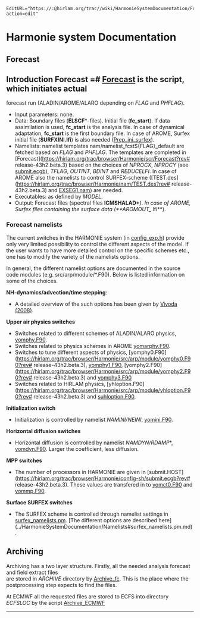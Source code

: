```@meta
EditURL="https://:@hirlam.org/trac//wiki/HarmonieSystemDocumentation/Forecast?action=edit"
```
# Harmonie system Documentation
## Forecast
## Introduction Forecast =# [Forecast](https://hirlam.org/trac/browser/Harmonie/scr/Forecast?revrelease-43h2.beta.3) is the script, which initiates actual 
forecast run (ALADIN/AROME/ALARO depending on *FLAG* and *PHFLAG*).

 * Input parameters: none.
 * Data: Boundary files (**ELSCF***-files). Initial file (**fc_start**). If data assimilation is used, **fc_start** is the analysis file. In case of dynamical adaptation, **fc_start** is the first boundary file. In case of AROME, Surfex initial file (**SURFXINI.lfi**) is also needed ([Prep_ini_surfex](https://hirlam.org/trac/browser/Harmonie/scr/Prep_ini_surfex?rev=release-43h2.beta.3)). 
 * Namelists: namelist templates nam/namelist_fcst${FLAG}_default are fetched based on *FLAG* and *PHFLAG*. The templates are completed in [Forecast](https://hirlam.org/trac/browser/Harmonie/scr/Forecast?rev# release-43h2.beta.3) based on the choices of *NPROCX*, *NPROCY* (see [submit.ecgb](https://hirlam.org/trac/browser/Harmonie/config-sh/submit.ecgb?revrelease-43h2.beta.3)), *TFLAG*, *OUTINT*, *BDINT* and *REDUCELFI*. In case of AROME also the namelists to control SURFEX-scheme  ([TEST.des](https://hirlam.org/trac/browser/Harmonie/nam/TEST.des?rev# release-43h2.beta.3) and [EXSEG1.nam](https://hirlam.org/trac/browser/Harmonie/nam/EXSEG1.nam?revrelease-43h2.beta.3)) are needed.
 * Executables: as defined by *MODEL*.
 * Output: Forecast files (spectral files **ICMSHALAD+***). In case of AROME, Surfex files containing the surface data (**AROMOUT_*.lfi**). 

### Forecast namelists

The current switches in the HARMONIE system (in [config_exp.h](https://hirlam.org/trac/browser/Harmonie/ecf/config_exp.h?rev=release-43h2.beta.3)) provide only very limited possibility to control the different aspects of the model. If the user wants to have more detailed control on the specific schemes etc., one has to modify the variety of the namelists options.

In general, the different namelist options are documented in the source code modules (e.g. src/arp/module/*.F90). Below is listed information on some of the choices.   

__NH-dynamics/advection/time stepping__:

 * A detailed overview of the such options has been given by [Vivoda (2008)](http://www.cnrm.meteo.fr/gmapdoc/spip.php?article189). 
 
__Upper air physics switches__

 * Switches related to different schemes of ALADIN/ALARO physics, [yomphy.F90](https://hirlam.org/trac/browser/Harmonie/src/arp/module/yomphy.F90?rev=release-43h2.beta.3).
 * Switches related to physics schemes in AROME [yomarphy.F90](https://hirlam.org/trac/browser/Harmonie/src/arp/module/yomarphy.F90?rev=release-43h2.beta.3).
 * Switches to tune different aspects of physics, [yomphy0.F90](https://hirlam.org/trac/browser/Harmonie/src/arp/module/yomphy0.F90?rev# release-43h2.beta.3), [yomphy1.F90](https://hirlam.org/trac/browser/Harmonie/src/arp/module/yomphy1.F90?revrelease-43h2.beta.3), [yomphy2.F90](https://hirlam.org/trac/browser/Harmonie/src/arp/module/yomphy2.F90?rev# release-43h2.beta.3) and [yomphy3.F90](https://hirlam.org/trac/browser/Harmonie/src/arp/module/yomphy3.F90?revrelease-43h2.beta.3)
 * Switches related to HIRLAM physics, [yhloption.F90](https://hirlam.org/trac/browser/Harmonie/src/arp/module/yhloption.F90?rev# release-43h2.beta.3) and [suhloption.F90](https://hirlam.org/trac/browser/Harmonie/src/arp/setup/suhloption.F90?revrelease-43h2.beta.3).

__Initialization switch__

 * Initialization is controlled by namelist *NAMINI/NEINI*, [yomini.F90](https://hirlam.org/trac/browser/Harmonie/src/arp/module/yomini.F90?rev=release-43h2.beta.3).

__Horizontal diffusion switches__

 * Horizontal diffusion is controlled by namelist *NAMDYN/RDAMP**, [yomdyn.F90](https://hirlam.org/trac/browser/Harmonie/src/arp/module/yomdyn.F90#L55?rev=release-43h2.beta.3). Larger the coefficient, less diffusion.

__MPP switches__

 * The number of processors in HARMONIE are given in [submit.HOST](https://hirlam.org/trac/browser/Harmonie/config-sh/submit.ecgb?rev# release-43h2.beta.3). These values are transfered in to [yomct0.F90](https://hirlam.org/trac/browser/Harmonie/src/arp/module/yomct0.F90#L276?revrelease-43h2.beta.3) and [yommp.F90](https://hirlam.org/trac/browser/Harmonie/src/arp/module/yommp.F90?rev=release-43h2.beta.3).

__Surface SURFEX switches__

 * The SURFEX scheme is controlled through namelist settings in [surfex_namelists.pm](https://hirlam.org/trac/browser/Harmonie/nam/surfex_namelists.pm?rev=release-43h2.beta.3). [The different options are described here] (../HarmonieSystemDocumentation/Namelists#surfex_namelists.pm.md).


## Archiving

Archiving has a two layer structure. Firstly, all the needed analysis forecast and field extract files  
are stored in *ARCHIVE* directory by [Archive_fc](https://hirlam.org/trac/browser/Harmonie/scr/Archive_fc?rev=release-43h2.beta.3). This is the 
place where the postprocessing step expects to find the files. 

At ECMWF all the requested files are stored to ECFS into directory *ECFSLOC* by the script [Archive_ECMWF](https://hirlam.org/trac/browser/Harmonie/scr/Archive_ECMWF?rev=release-43h2.beta.3)



----


